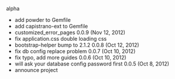 alpha
  * add powder to Gemfile
  * add capistrano-ext to Gemfile
  * customized_error_pages
0.0.9 (Nov 12, 2012)
  * fix application.css double loading css
  * bootstrap-helper bump to 2.1.2
0.0.8 (Oct 12, 2012)
  * fix db config replace problem
0.0.7 (Oct 10, 2012)
  * fix typo, add more guides
0.0.6 (Oct 10, 2012)
  * will ask your database config password first
0.0.5 (Oct 8, 2012)
  * announce project